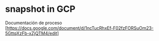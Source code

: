 # snapshot in GCP

Documentación de proceso [https://docs.google.com/document/d/1ncTucRhxEf-F02fzFORSuOm23-5GttqXzFb-xZjQTM4/edit]

